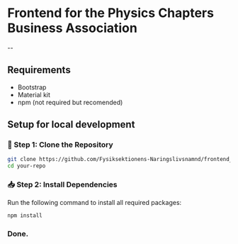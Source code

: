 # Frontend for the Physics Chapters Business Association
--
## Requirements
- Bootstrap
- Material kit
- npm (not required but recomended)
## Setup for local development

### 🚀 Step 1: Clone the Repository
```sh
git clone https://github.com/Fysiksektionens-Naringslivsnamnd/frontend_test2.git
cd your-repo
```

### 📥 Step 2: Install Dependencies
Run the following command to install all required packages:
```sh
npm install
```
### Done.

